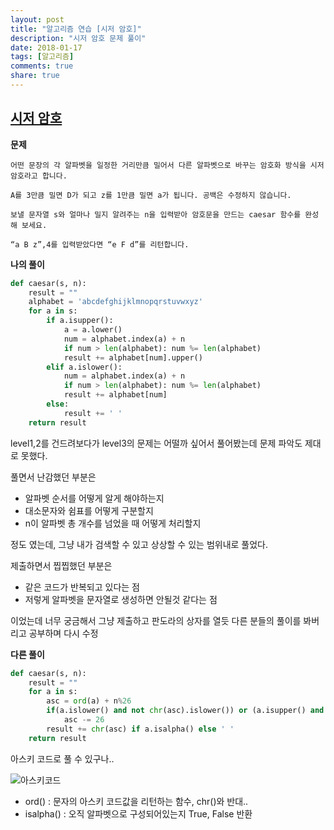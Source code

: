 ```yaml
---
layout: post
title: "알고리즘 연습 [시저 암호]"
description: "시저 암호 문제 풀이"
date: 2018-01-17
tags: [알고리즘]
comments: true
share: true
---
```


## [시저 암호](https://programmers.co.kr/learn/challenge_codes/23) 

**문제**

```
어떤 문장의 각 알파벳을 일정한 거리만큼 밀어서 다른 알파벳으로 바꾸는 암호화 방식을 시저 암호라고 합니다.

A를 3만큼 밀면 D가 되고 z를 1만큼 밀면 a가 됩니다. 공백은 수정하지 않습니다.

보낼 문자열 s와 얼마나 밀지 알려주는 n을 입력받아 암호문을 만드는 caesar 함수를 완성해 보세요.

“a B z”,4를 입력받았다면 “e F d”를 리턴합니다.
```



**나의 풀이**

```python
def caesar(s, n):
    result = ""
    alphabet = 'abcdefghijklmnopqrstuvwxyz'
    for a in s:
        if a.isupper():
            a = a.lower()
            num = alphabet.index(a) + n
            if num > len(alphabet): num %= len(alphabet)
            result += alphabet[num].upper()
        elif a.islower():
            num = alphabet.index(a) + n
            if num > len(alphabet): num %= len(alphabet)
            result += alphabet[num]
        else:
            result += ' '
    return result
```

level1,2를 건드려보다가 level3의 문제는 어떨까 싶어서 풀어봤는데 문제 파악도 제대로 못했다. 

풀면서 난감했던 부분은

- 알파벳 순서를 어떻게 알게 해야하는지
- 대소문자와 쉼표를 어떻게 구분할지
- n이 알파벳 총 개수를 넘었을 때 어떻게 처리할지 

정도 였는데, 그냥 내가 검색할 수 있고 상상할 수 있는 범위내로 풀었다. 

제출하면서 찝찝했던 부분은

- 같은 코드가 반복되고 있다는 점
- 저렇게 알파벳을 문자열로 생성하면 안될것 같다는 점

이었는데 너무 궁금해서 그냥 제출하고 판도라의 상자를 열듯 다른 분들의 풀이를 봐버리고 공부하며 다시 수정



**다른 풀이**

```python
def caesar(s, n):
    result = ""
    for a in s:
        asc = ord(a) + n%26
        if(a.islower() and not chr(asc).islower()) or (a.isupper() and not chr(asc).isupper()):
            asc -= 26
        result += chr(asc) if a.isalpha() else ' '
    return result
```

 아스키 코드로 풀 수 있구나.. 

![아스키코드](https://cdn.namuwikiusercontent.com/s/05acaba21abdca4ab79fdc7a1c604e2535b074bbe37a51181d89120499081e0d19000a106a7c96c99bebf82bc785f0e8ff45a98a32493cef61ba8722acef834726102093e8a7916864187e8caaaf853d?e=1520044575&k=vMNZDZIe1waRfHtmRkdYVA)

- ord() : 문자의 아스키 코드값을 리턴하는 함수, chr()와 반대..
- isalpha() : 오직 알파벳으로 구성되어있는지 True, False 반환

